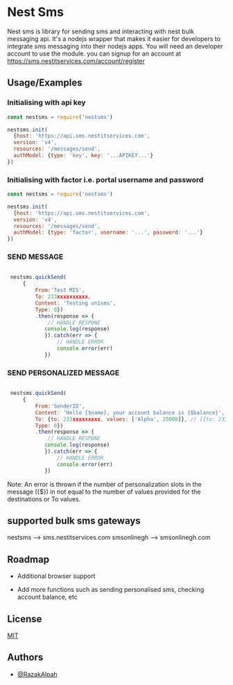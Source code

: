 
# Nest Sms

Nest sms is library for sending sms and interacting with nest bulk messaging api.
It's a nodejs wrapper that makes it easier for developers to integrate sms messaging into their nodejs apps.
You will need an developer account to use the module. you can signup for an account at https://sms.nestitservices.com/account/register



## Usage/Examples
### Initialising with api key
```javascript
const nestsms = require('nestsms')

nestsms.init(
  {host: 'https://api.sms.nestitservices.com', 
  version: 'v4', 
  resources: '/messages/send', 
  authModel: {type: 'key', key: '...APIKEY...'} 
})

```

### Initialising with factor i.e. portal username and password
```javascript
const nestsms = require('nestsms')

nestsms.init(
  {host: 'https://api.sms.nestitservices.com', 
  version: 'v4', 
  resources: '/messages/send', 
  authModel: {type: 'factor', username: '...', password: '...'} 
})

```

### SEND MESSAGE
```javascript

 nestsms.quickSend(
     {
         From:'Test MIS', 
         To: 233xxxxxxxxxx, 
         Content: 'Testing unisms', 
         Type: 0})
         .then(response => {
             // HANDLE RESPONE
            console.log(response)
            }).catch(err => {
                // HANDLE ERROR
                console.error(err)
            })

```

### SEND PERSONALIZED MESSAGE
```javascript

 nestsms.quickSend(
     {
         From:'SenderID', 
         Content: 'Hello {$name}, your account balance is {$balance}', 
         To: {to: 233xxxxxxxxx, values: ['Alpha', 25000]}, // [{to: 233xxxxxxxxx, values: ['Alpha', 25000]}, {to: 223xxxxxxxxx, values: ['James', 1200]}]
         Type: 0})
         .then(response => {
             // HANDLE RESPONE
            console.log(response)
            }).catch(err => {
                // HANDLE ERROR
                console.error(err)
            })

```
Note: An error is thrown if the number of personalization slots in the message ({$}) in not equal to the number of values provided for the destinations or To values.


## supported bulk sms gateways
nestsms --> sms.nestitservices.com
smsonlinegh --> smsonlinegh.com




## Roadmap

- Additional browser support

- Add more functions such as sending personalised sms, checking account balance, etc


## License

[MIT](https://choosealicense.com/licenses/mit/)


## Authors

- [@RazakAlpah](https://github.com/RazakAlpha)

